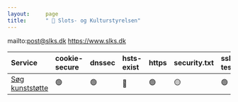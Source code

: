 ```yaml
---
layout:     page
title:      " 🔴 Slots- og Kulturstyrelsen"
---
```


mailto:post@slks.dk https://www.slks.dk

| Service                                                            | cookie-secure   | dnssec   | hsts-exist   | https   | security.txt   | ssl-test   |
|:-------------------------------------------------------------------|:----------------|:---------|:-------------|:--------|:---------------|:-----------|
| [Søg kunststøtte](https://www.kunst.dk/for-ansoegere/soeg-tilskud) | 🟢               | 🟢        | 🔴            | 🟢       | 🟡              | 🟢          |


